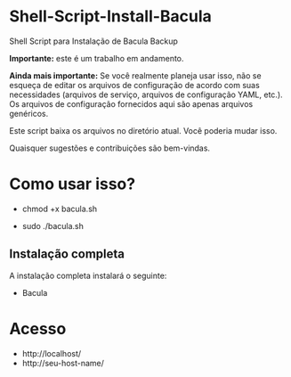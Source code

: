 # Shell-Script-Install-Bacula
Shell Script para Instalação de Bacula Backup

**Importante:** este é um trabalho em andamento.

**Ainda mais importante:** Se você realmente planeja usar isso, não se esqueça de editar os arquivos de configuração de acordo com suas necessidades (arquivos de serviço, arquivos de configuração YAML, etc.). Os arquivos de configuração fornecidos aqui são apenas arquivos genéricos.

Este script baixa os arquivos no diretório atual. Você poderia mudar isso.

Quaisquer sugestões e contribuições são bem-vindas.

# Como usar isso?

* chmod +x bacula.sh

* sudo ./bacula.sh

## Instalação completa

A instalação completa instalará o seguinte:

* Bacula

# Acesso

* http://localhost/
* http://seu-host-name/
